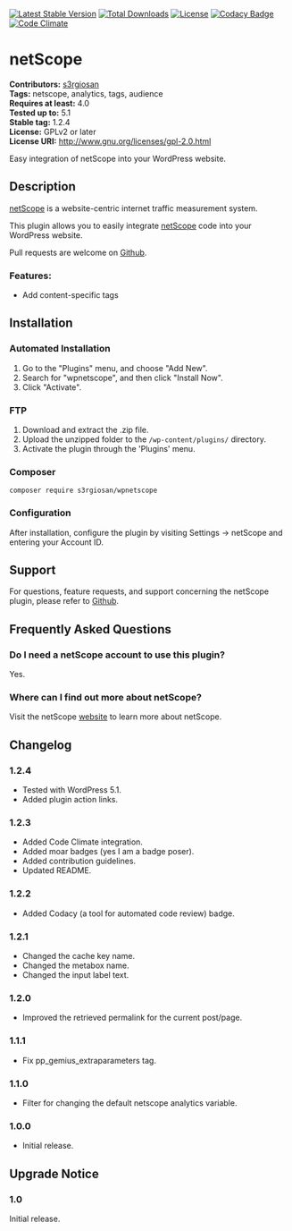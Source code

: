 [![Latest Stable Version](https://poser.pugx.org/s3rgiosan/wpnetscope/v/stable)](https://packagist.org/packages/s3rgiosan/wpnetscope)
[![Total Downloads](https://poser.pugx.org/s3rgiosan/wpnetscope/downloads)](https://packagist.org/packages/s3rgiosan/wpnetscope)
[![License](https://poser.pugx.org/s3rgiosan/wpnetscope/license)](https://packagist.org/packages/s3rgiosan/wpnetscope)
[![Codacy Badge](https://api.codacy.com/project/badge/Grade/696fcc2ec05b4dcba4810c37c7623a88)](https://www.codacy.com/app/s3rgiosan/wpnetscope?utm_source=github.com&amp;utm_medium=referral&amp;utm_content=s3rgiosan/wpnetscope&amp;utm_campaign=Badge_Grade)
[![Code Climate](https://codeclimate.com/github/s3rgiosan/wpnetscope/badges/gpa.svg)](https://codeclimate.com/github/s3rgiosan/wpnetscope)

# netScope #
**Contributors:** [s3rgiosan](https://profiles.wordpress.org/s3rgiosan)  
**Tags:** netscope, analytics, tags, audience  
**Requires at least:** 4.0  
**Tested up to:** 5.1  
**Stable tag:** 1.2.4  
**License:** GPLv2 or later  
**License URI:** http://www.gnu.org/licenses/gpl-2.0.html  

Easy integration of netScope into your WordPress website.

## Description ##

[netScope](http://net.marktest.pt/netscope/) is a website-centric internet traffic measurement system.

This plugin allows you to easily integrate [netScope](http://net.marktest.pt/netscope/) code into your WordPress website.

Pull requests are welcome on [Github](https://github.com/s3rgiosan/wpnetscope).

### Features: ###

* Add content-specific tags

## Installation ##

### Automated Installation ###

1. Go to the "Plugins" menu, and choose "Add New".
2. Search for "wpnetscope", and then click "Install Now".
2. Click "Activate".

### FTP ###

1. Download and extract the .zip file.
2. Upload the unzipped folder to the `/wp-content/plugins/` directory.
3. Activate the plugin through the 'Plugins' menu.

### Composer ###

`composer require s3rgiosan/wpnetscope`

### Configuration ###

After installation, configure the plugin by visiting Settings -> netScope and entering your Account ID.

## Support ##

For questions, feature requests, and support concerning the netScope plugin, please refer to [Github](https://github.com/s3rgiosan/wpnetscope).

## Frequently Asked Questions ##

### Do I need a netScope account to use this plugin? ###

Yes.

### Where can I find out more about netScope? ###

Visit the netScope [website](http://net.marktest.pt/netscope/) to learn more about netScope.

## Changelog ##

### 1.2.4 ###
* Tested with WordPress 5.1.
* Added plugin action links.

### 1.2.3 ###
* Added Code Climate integration.
* Added moar badges (yes I am a badge poser).
* Added contribution guidelines.
* Updated README.

### 1.2.2 ###
* Added Codacy (a tool for automated code review) badge.

### 1.2.1 ###
* Changed the cache key name.
* Changed the metabox name.
* Changed the input label text.

### 1.2.0 ###
* Improved the retrieved permalink for the current post/page.

### 1.1.1 ###
* Fix pp_gemius_extraparameters tag.

### 1.1.0 ###
* Filter for changing the default netscope analytics variable.

### 1.0.0 ###
* Initial release.

## Upgrade Notice ##

### 1.0 ###
Initial release.
